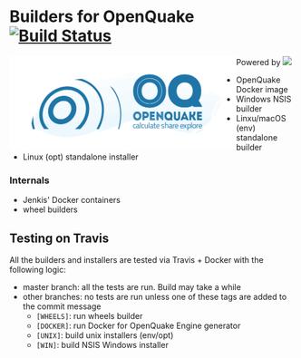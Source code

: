 # Builders for OpenQuake [![Build Status](https://travis-ci.org/gem/oq-containers.svg?branch=master)](https://travis-ci.org/gem/oq-container)

<img align="left" src="https://github.com/gem/oq-infrastructure/raw/master/logos/oq-logo.png" width="400px">

Powered by
<img src="https://upload.wikimedia.org/wikipedia/commons/7/79/Docker_%28container_engine%29_logo.png" width="100px">

* OpenQuake Docker image
* Windows NSIS builder
* Linxu/macOS (env) standalone builder
* Linux (opt) standalone installer

### Internals

* Jenkis' Docker containers
* wheel builders


## Testing on Travis

All the builders and installers are tested via Travis + Docker with the following logic:

- master branch: all the tests are run. Build may take a while
- other branches: no tests are run unless one of these tags are added to the commit message
   - `[WHEELS]`: run wheels builder
   - `[DOCKER]`: run Docker for OpenQuake Engine generator
   - `[UNIX]`: build unix installers (env/opt)
   - `[WIN]`: build NSIS Windows installer

